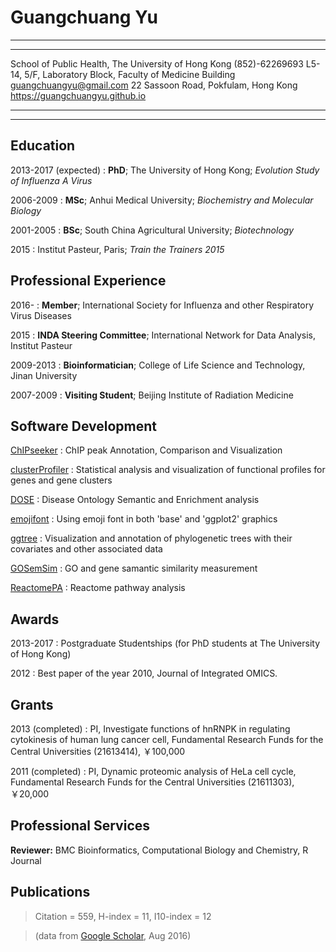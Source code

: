Guangchuang Yu
============

----

-------------------------------------------------------------    --------------------------
School of Public Health, The University of Hong Kong                         (852)-62269693
L5-14, 5/F, Laboratory Block, Faculty of Medicine Building       <guangchuangyu@gmail.com>
22 Sassoon Road, Pokfulam, Hong Kong                             <https://guangchuangyu.github.io>
-------------------------------------------------------------    --------------------------
----

Education
---------

2013-2017 (expected)
:   **PhD**; The University of Hong Kong; *Evolution Study of Influenza A Virus*

2006-2009
:   **MSc**; Anhui Medical University; *Biochemistry and Molecular Biology*

2001-2005
:   **BSc**; South China Agricultural University; *Biotechnology*

2015
:   Institut Pasteur, Paris; *Train the Trainers 2015*

Professional Experience
----------

2016-
:   **Member**; International Society for Influenza and other Respiratory Virus Diseases

2015
:   **INDA Steering Committee**; International Network for Data Analysis, Institut Pasteur

2009-2013
:   **Bioinformatician**; College of Life Science and Technology, Jinan University

2007-2009
:   **Visiting Student**; Beijing Institute of Radiation Medicine


Software Development
--------------------

[ChIPseeker](https://guangchuangyu.github.io/ChIPseeker)
:   ChIP peak Annotation, Comparison and Visualization

[clusterProfiler](https://guangchuangyu.github.io/clusterProfiler)
:   Statistical analysis and visualization of functional profiles for genes and gene clusters

[DOSE](https://guangchuangyu.github.io/DOSE)
:   Disease Ontology Semantic and Enrichment analysis

[emojifont](https://cran.r-project.org/web/packages/emojifont/index.html)
:   Using emoji font in both 'base' and 'ggplot2' graphics

[ggtree](https://guangchuangyu.github.io/ggtree)
:   Visualization and annotation of phylogenetic trees with their covariates and other associated data

[GOSemSim](https://guangchuangyu.github.io/GOSemSim)
:   GO and gene samantic similarity measurement

[ReactomePA](https://guangchuangyu.github.io/ReactomePA)
:   Reactome pathway analysis


Awards
------

2013-2017
:   Postgraduate Studentships (for PhD students at The University of Hong Kong)

2012
:   Best paper of the year 2010, Journal of Integrated OMICS.


Grants
------
2013 (completed)
:   PI, Investigate functions of hnRNPK in regulating cytokinesis of human lung cancer cell, Fundamental Research Funds for the Central Universities (21613414), ￥100,000

2011 (completed)
:   PI, Dynamic proteomic analysis of HeLa cell cycle, Fundamental Research Funds for the Central Universities (21611303), ￥20,000


Professional Services
------------------
**Reviewer:** BMC Bioinformatics, Computational Biology and Chemistry, R Journal 

<!--
Programming Skills
-----------------

### R

+ More than 8 years of experience programming in R.
+ developed packages in font support (emojifont), semantic similarity measure (GOSemSim, DOSE), ontology & pathway analysis (DOSE, clusterProfiler, ReactomePA), ChIP-seq analysis (ChIPseeker), phylogenetic data import and visualization (ggtree).
+ Contribution to MSnbase (MS-based Proteomics).

### Unix

+ More than 14 years of experience (Linux & BSD).
+ Experience of server setup, management and application deployment.

### Other

+ Good knowledge of Git, $\LaTeX$ Bash and Java.
+ Basic knowledge of C, Perl, Python and Matlab.

Languages
--------------
Teochew
:   Native language

Chinese Mandarin
:   Very fluent. Complete professional competence.

Cantoese
:   Very fluent.

English
:   fluent.

-->

Publications
------------

> Citation = 559,
> H-index = 11,
> I10-index = 12

> (data from [Google Scholar](https://scholar.google.com/citations?user=DO5oG40AAAAJ&hl=en), Aug 2016)

<link rel='stylesheet' href=css/morris.css>
<script src='css/jquery.min.js' type='text/javascript'></script>
<script src='css/raphael-min.js' type='text/javascript'></script>
<script src='css/morris-0.4.2.min.js' type='text/javascript'></script>


<style>
  .rChart {
    display: block;
    margin-left: auto; 
    margin-right: auto;
    width: 800px;
    height: 300px;
  }  
</style>

